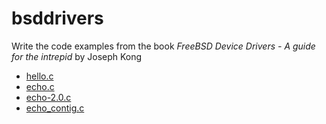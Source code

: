 # bsddrivers
Write the code examples from the book *FreeBSD Device Drivers - A guide for the
intrepid* by Joseph Kong

* [hello.c](hello/hello.c)
* [echo.c](echo/echo.c)
* [echo-2.0.c](echo-2.0/echo-2.0.c)
* [echo_contig.c](echo_contig/echo_contig.c)
